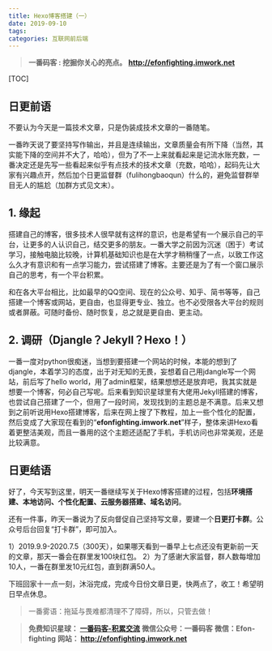 ```yaml
---
title: Hexo博客搭建（一）
date: 2019-09-10
tags: 
categories: 互联网前后端
---
```


> **一番码客 : 挖掘你关心的亮点。**
> **http://efonfighting.imwork.net**

[TOC]

## 日更前语

不要认为今天是一篇技术文章，只是伪装成技术文章的一番随笔。

一番昨天说了要坚持写作输出，并且是连续输出，文章质量会有所下降（当然，其实能下降的空间并不大了，哈哈），但为了不一上来就看起来是记流水账充数，一番决定还是先写一些看起来似乎有点技术的技术文章（充数，哈哈），起码先让大家有兴趣点开，然后加个日更监督群（fulihongbaoqun）什么的，避免监督群举目无人的尴尬（加群方式见文末）。

<!-- more -->

## 1. 缘起

搭建自己的博客，很多技术人很早就有这样的意识，也是希望有一个展示自己的平台，让更多的人认识自己，结交更多的朋友。一番大学之前因为沉迷（困于）考试学习，接触电脑比较晚，计算机基础知识也是在大学才稍稍懂了一点，以致工作这么久才有意识和有一点学习能力，尝试搭建了博客。主要还是为了有一个窗口展示自己的思考，有一个平台积累。

和在各大平台相比，比如最早的QQ空间、现在的公众号、知乎、简书等等，自己搭建一个博客或网站，更自由，也显得更专业、独立。也不必受限各大平台的规则或者屏蔽。可随时备份、随时恢复，总之就是更自由、更主动。

## 2. 调研（Djangle？Jekyll？Hexo！）

一番一度对python很痴迷，当想到要搭建一个网站的时候，本能的想到了djangle，本着学习的态度，出于对无知的无畏，妄想着自己用jdangle写一个网站，前后写了hello world，用了admin框架，结果想想还是放弃吧，我其实就是想要一个博客，何必自己写呢。后来看到知识星球里有大佬用Jekyll搭建的博客，也尝试自己搭建了一个，但用了一段时间，发现找到的主题总是不满意。后来又想到之前听说用Hexo搭建博客，后来在网上搜了下教程，加上一些个性化的配置，然后变成了大家现在看到的“**efonfighting.imwork.net**”样子，整体来讲Hexo看着更整洁美观，而且一番用的这个主题还适配了手机，手机访问也非常美观，还是比较满意。

## 日更结语

好了，今天写到这里，明天一番继续写关于Hexo博客搭建的过程，包括**环境搭建、本地访问、个性化配置、云服务器搭建、域名访问**。



还有一件事，昨天一番说为了反向督促自己坚持写文章，要建一个**日更打卡群**。公众号后台回复“打卡群”，即可加入。

1）2019.9.9-2020.7.5（300天），如果哪天看到一番早上七点还没有更新前一天的文章，那天一番会在群里发100块红包。
2）为了感谢大家监督，群人数每增加10人，一番在群里发10元红包，直到群满50人。



下班回家十一点一刻，沐浴完成，完成今日份文章日更，快两点了，收工！希望明日早点休息。

> 一番雾语：拖延与畏难都清理不了障碍，所以，只管去做！



> **免费知识星球： [一番码客-积累交流]([wwww](https://t.zsxq.com/NRVBURr))**
> **微信公众号：一番码客**
> **微信：Efon-fighting**
> **网站： http://efonfighting.imwork.net**